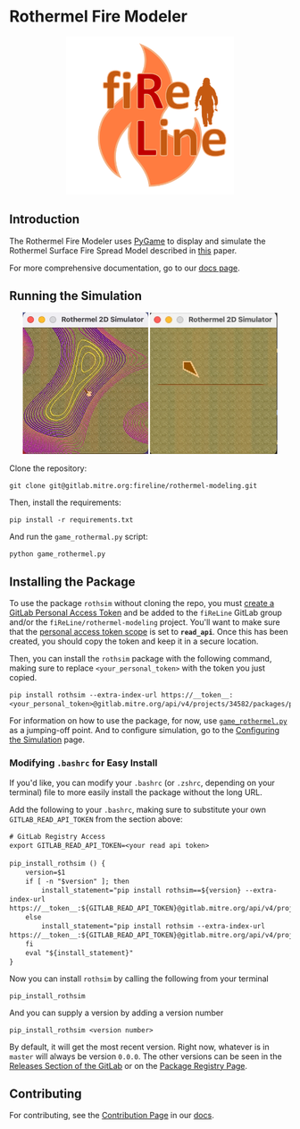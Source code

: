 # Rothermel Fire Modeler

<p align="center">
    <img src="assets/icons/rl_logo.png" width=300>
</p>

## Introduction

The Rothermel Fire Modeler uses [PyGame](https://www.pygame.org/wiki/about) to display and simulate the Rothermel Surface Fire Spread Model described in [this](https://www.fs.fed.us/rm/pubs_series/rmrs/gtr/rmrs_gtr371.pdf) paper.

For more comprehensive documentation, go to our [docs page](https://fireline.pages.mitre.org/rothermel-modeling).


## Running the Simulation

<p align="center">
  <img src="assets/gifs/rothermel_elevation.gif" width="225" />
  <img src="assets/gifs/rothermel_fireline.gif" width="228" />
</p>

Clone the repository:

```shell
git clone git@gitlab.mitre.org:fireline/rothermel-modeling.git
```

Then, install the requirements:

```shell
pip install -r requirements.txt
```

And run the `game_rothermal.py` script:

```shell
python game_rothermel.py
```


## Installing the Package

To use the package `rothsim` without cloning the repo, you must [create a GitLab Personal Access Token](https://docs.gitlab.com/ee/user/profile/personal_access_tokens.html#create-a-personal-access-token) and be added to the `fiReLine` GitLab group and/or the `fiReLine/rothermel-modeling` project. You'll want to make sure that the [personal access token scope](https://docs.gitlab.com/ee/user/profile/personal_access_tokens.html#personal-access-token-scopes) is set to **`read_api`**. Once this has been created, you should copy the token and keep it in a secure location.

Then, you can install the `rothsim` package with the following command, making sure to replace `<your_personal_token>` with the token you just copied.

```shell
pip install rothsim --extra-index-url https://__token__:<your_personal_token>@gitlab.mitre.org/api/v4/projects/34582/packages/pypi/simple
```

For information on how to use the package, for now, use [`game_rothermel.py`](https://gitlab.mitre.org/fireline/rothermel-modeling/-/blob/master/game_rothermel.py) as a jumping-off point. And to configure simulation, go to the [Configuring the Simulation](config.md) page.


### Modifying `.bashrc` for Easy Install

If you'd like, you can modify your `.bashrc` (or `.zshrc`, depending on your terminal) file to more easily install the package without the long URL.

Add the following to your `.bashrc`, making sure to substitute your own `GITLAB_READ_API_TOKEN` from the section above:

```shell
# GitLab Registry Access
export GITLAB_READ_API_TOKEN=<your read api token>

pip_install_rothsim () {
    version=$1
    if [ -n "$version" ]; then
        install_statement="pip install rothsim==${version} --extra-index-url https://__token__:${GITLAB_READ_API_TOKEN}@gitlab.mitre.org/api/v4/projects/34582/packages/pypi/simple"
    else
        install_statement="pip install rothsim --extra-index-url https://__token__:${GITLAB_READ_API_TOKEN}@gitlab.mitre.org/api/v4/projects/34582/packages/pypi/simple"
    fi
    eval "${install_statement}"
}
```

Now you can install `rothsim` by calling the following from your terminal

```shell
pip_install_rothsim
```

And you can supply a version by adding a version number

```shell
pip_install_rothsim <version number>

```

By default, it will get the most recent version. Right now, whatever is in `master` will always be version `0.0.0`. The other versions can be seen in the [Releases Section of the GitLab](https://gitlab.mitre.org/fireline/rothermel-modeling/-/releases) or on the [Package Registry Page](https://gitlab.mitre.org/fireline/rothermel-modeling/-/packages).


## Contributing

For contributing, see the [Contribution Page](https://fireline.pages.mitre.org/rothermal-modeling/contributing.html) in our [docs](https://fireline.pages.mitre.org/rothermel-modeling).
